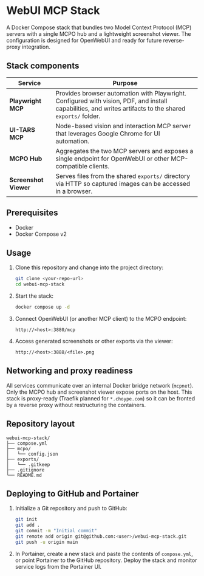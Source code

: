 # WebUI MCP Stack

A Docker Compose stack that bundles two Model Context Protocol (MCP) servers with a single MCPO hub and a lightweight screenshot viewer. The configuration is designed for OpenWebUI and ready for future reverse-proxy integration.

## Stack components

| Service | Purpose |
| ------- | ------- |
| **Playwright MCP** | Provides browser automation with Playwright. Configured with vision, PDF, and install capabilities, and writes artifacts to the shared `exports/` folder. |
| **UI-TARS MCP** | Node-based vision and interaction MCP server that leverages Google Chrome for UI automation. |
| **MCPO Hub** | Aggregates the two MCP servers and exposes a single endpoint for OpenWebUI or other MCP-compatible clients. |
| **Screenshot Viewer** | Serves files from the shared `exports/` directory via HTTP so captured images can be accessed in a browser. |

## Prerequisites

* Docker
* Docker Compose v2

## Usage

1. Clone this repository and change into the project directory:
   ```bash
   git clone <your-repo-url>
   cd webui-mcp-stack
   ```
2. Start the stack:
   ```bash
   docker compose up -d
   ```
3. Connect OpenWebUI (or another MCP client) to the MCPO endpoint:
   ```
   http://<host>:3880/mcp
   ```
4. Access generated screenshots or other exports via the viewer:
   ```
   http://<host>:3888/<file>.png
   ```

## Networking and proxy readiness

All services communicate over an internal Docker bridge network (`mcpnet`). Only the MCPO hub and screenshot viewer expose ports on the host. This stack is proxy-ready (Traefik planned for `*.choype.com`) so it can be fronted by a reverse proxy without restructuring the containers.

## Repository layout

```
webui-mcp-stack/
├── compose.yml
├── mcpo/
│   └── config.json
├── exports/
│   └── .gitkeep
├── .gitignore
└── README.md
```

## Deploying to GitHub and Portainer

1. Initialize a Git repository and push to GitHub:
   ```bash
   git init
   git add .
   git commit -m "Initial commit"
   git remote add origin git@github.com:<user>/webui-mcp-stack.git
   git push -u origin main
   ```
2. In Portainer, create a new stack and paste the contents of `compose.yml`, or point Portainer to the GitHub repository. Deploy the stack and monitor service logs from the Portainer UI.

